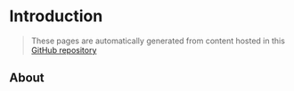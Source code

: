# Introduction

> These pages are automatically generated from content hosted in this [GitHub repository](https://github.com/DEFRA/waste-tracking-service)

## About